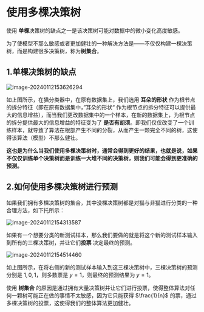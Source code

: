 # 使用多棵决策树

使用 **单棵**决策树的缺点之一是该决策树可能对数据中的微小变化高度敏感。

为了使模型不那么敏感或者更加健壮的一种解决方法是——不仅仅构建一棵决策树，而是构建很多决策树，称为**树集合**。



## 1.单棵决策树的缺点

![image-20240112153626294](C:\Users\chen\AppData\Roaming\Typora\typora-user-images\image-20240112153626294.png)

如上图所示，在猫分类器中，在原有数据集上，我们选用 **耳朵的形状** 作为根节点的拆分特征（即在原有数据集中，”耳朵的形状“ 作为根节点的拆分特征可以提供最大的信息增益），而当我们更改数据集中的一个样本，在新的数据集上，为根节点的拆分提供最大的信息增益的特征变为了 **是否有胡须**。即我们仅仅改变了一个训练样本，就导致了算法在根部产生不同的分裂，从而产生一颗完全不同的树，这使得该算法（模型）不那么健壮。



**这也是为什么当我们使用多棵决策树时，通常会得到更好的结果，也就是说，如果不仅仅训练单个决策树而是训练一大堆不同的决策树，则我们可能会得到更准确的预测。**



## 2.如何使用多棵决策树进行预测

如果我们拥有多棵决策树的集合，其中没棵决策树都是对猫与非猫进行分类的一种合理方法，如下托所示：

![image-20240112154313587](C:\Users\chen\AppData\Roaming\Typora\typora-user-images\image-20240112154313587.png)

如果有一个想要分类的新测试样本，那么我们要做的就是将这个新的测试样本输入到所有的三棵决策树，并让它们**投票** 决定最终的预测。

![image-20240112154514460](C:\Users\chen\AppData\Roaming\Typora\typora-user-images\image-20240112154514460.png)

如上图所示，在将右侧的新的测试样本输入到这三棵决策树中，三棵决策树的预测分别是 $1, 0, 1$，则多数票是 $y=1$，则最终的预测结果为 $y=1$。



使用 **树集合** 的原因是通过拥有大量决策树并让它们进行投票，使得整体算法对任何一颗树可能正在做的事情不太敏感，因为它只能获得 $\frac{1}{n}$ 的票，通过多棵决策树的投票，这使得我们的整体算法更加健壮。



